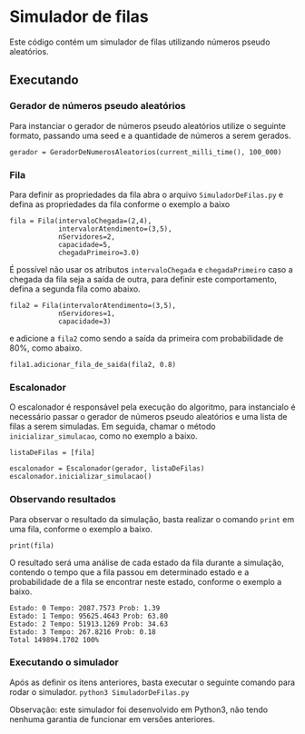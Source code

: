 # Simulador de filas

Este código contém um simulador de filas utilizando números pseudo aleatórios.

## Executando
### Gerador de números pseudo aleatórios
Para instanciar o gerador de números pseudo aleatórios utilize o seguinte formato, passando uma seed e a quantidade de números a serem gerados.
```
gerador = GeradorDeNumerosAleatorios(current_milli_time(), 100_000)
```

### Fila
Para definir as propriedades da fila abra o arquivo ```SimuladorDeFilas.py``` e defina as propriedades da fila conforme o exemplo a baixo
```
fila = Fila(intervaloChegada=(2,4),
            intervalorAtendimento=(3,5),
            nServidores=2,
            capacidade=5,
            chegadaPrimeiro=3.0)
```

É possível não usar os atributos ```intervaloChegada``` e ```chegadaPrimeiro``` caso a chegada da fila seja a saída de outra, para definir este comportamento, defina a segunda fila como abaixo.

```
fila2 = Fila(intervalorAtendimento=(3,5),
            nServidores=1,
            capacidade=3)
```

e adicione a ```fila2``` como sendo a saída da primeira com probabilidade de 80%, como abaixo.
```
fila1.adicionar_fila_de_saida(fila2, 0.8)
```

### Escalonador
O escalonador é responsável pela execução do algoritmo, para instancialo é necessário passar o gerador de números pseudo aleatórios e uma lista de filas a serem simuladas. Em seguida, chamar o método ```inicializar_simulacao```, como no exemplo a baixo.
```
listaDeFilas = [fila]

escalonador = Escalonador(gerador, listaDeFilas)
escalonador.inicializar_simulacao()
```

### Observando resultados
Para observar o resultado da simulação, basta realizar o comando ```print``` em uma fila, conforme o exemplo a baixo.
```
print(fila)
```

O resultado será uma análise de cada estado da fila durante a simulação, contendo o tempo que a fila passou em determinado estado e a probabilidade de a fila se encontrar neste estado, conforme o exemplo a baixo.

```
Estado: 0 Tempo: 2087.7573 Prob: 1.39
Estado: 1 Tempo: 95625.4643 Prob: 63.80
Estado: 2 Tempo: 51913.1269 Prob: 34.63
Estado: 3 Tempo: 267.8216 Prob: 0.18
Total 149894.1702 100%
```

### Executando o simulador
Após as definir os itens anteriores, basta executar o seguinte comando para rodar o simulador.
``` python3 SimuladorDeFilas.py ```

Observação: este simulador foi desenvolvido em Python3, não tendo nenhuma garantia de funcionar em versões anteriores.